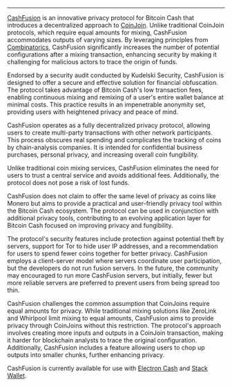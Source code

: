 ---
[CashFusion](https://cashfusion.org/) is an innovative privacy protocol for Bitcoin Cash that introduces a decentralized approach to [CoinJoin](https://en.bitcoin.it/wiki/CoinJoin). Unlike traditional CoinJoin protocols, which require equal amounts for mixing, CashFusion accommodates outputs of varying sizes. By leveraging principles from [Combinatorics](https://en.wikipedia.org/wiki/Combinatorics), CashFusion significantly increases the number of potential configurations after a mixing transaction, enhancing security by making it challenging for malicious actors to trace the origin of funds.

Endorsed by a security audit conducted by Kudelski Security, CashFusion is designed to offer a secure and effective solution for financial obfuscation. The protocol takes advantage of Bitcoin Cash's low transaction fees, enabling continuous mixing and remixing of a user's entire wallet balance at minimal costs. This practice results in an impenetrable anonymity set, providing users with heightened privacy and peace of mind.

CashFusion operates as a fully decentralized privacy protocol, allowing users to create multi-party transactions with other network participants. This process obscures real spending and complicates the tracking of coins by chain-analysis companies. It is intended for confidential business purchases, personal privacy, and increasing overall coin fungibility.

Unlike traditional coin mixing services, CashFusion eliminates the need for users to trust a central service and avoids additional fees. Additionally, the protocol does not pose a risk of lost funds.

CashFusion does not claim to offer the same level of privacy as coins like Monero but aims to provide a practical and user-friendly privacy tool within the Bitcoin Cash ecosystem. The protocol can be used in conjunction with additional privacy tools, contributing to an evolving application layer for Bitcoin Cash focused on improving privacy and fungibility.

The protocol's security features include protection against potential theft by servers, support for Tor to hide user IP addresses, and a recommendation for users to spend fewer coins together for better privacy. CashFusion employs a client-server model where servers coordinate user participation, but the developers do not run fusion servers. In the future, the community may encouraged to run more CashFusion servers, but initially, fewer but more reliable servers are preferred to prevent users from being spread too thin.

CashFusion challenges the common assumption that CoinJoins require equal amounts for privacy. While traditional mixing solutions like ZeroLink and Whirlpool limit mixing to equal amounts, CashFusion aims to provide privacy through CoinJoins without this restriction. The protocol's approach involves creating more inputs and outputs in a CoinJoin transaction, making it harder for blockchain analysts to trace the original configuration. Additionally, CashFusion includes a feature allowing users to chop up outputs into smaller chunks, further enhancing privacy.

CashFusion is currently available for use with [Electron Cash](https://electroncash.org/) and [Stack Wallet](https://stackwallet.com/). 